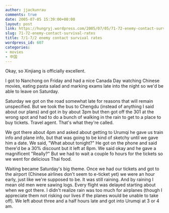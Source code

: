 ```yaml
---
author: jjackunrau
comments: true
date: 2005-07-05 15:39:00+00:00
layout: post
link: https://hungryj.wordpress.com/2005/07/05/71-72-enemy-contact-survival-rates/
slug: 71-72-enemy-contact-survival-rates
title: 7/1-7/2 enemy contact survival rates
wordpress_id: 607
categories:
- movies
- 中国
---
```


Okay, so Xinjiang is officially excellent.  
  
I got to Nanchong on Friday and had a nice Canada Day watching Chinese movies, eating pasta salad and marking exams late into the night so we'd be able to leave on Saturday.  
  
Saturday we got on the road somewhat late for reasons that will remain unspecified.  But we took the bus to Chengdu (instead of anything I said about our plans) and got in by about 3pm but then got off the 301 at the wrong spot and had to do a bunch of walking in the rain to get to a place to buy tickets.  Travel agent.  That's what they're called.    
  
We got there about 4pm and asked about getting to Urumqi he gave us train info and plane info, but that was going to be kind of sketchy until we gave him a date.  We said, "What about tonight?"  He got on the phone and said there'd be a 30% discount but it left at 8pm.  We said okay and he gave a magnificent "Really?"  But we had to wait a couple fo hours for the tickets so we went for delicious Thai food.  
  
Waiting became Saturday's big theme.  Once we had our tickets and got to the airport (Chinese airlines don't seem to e-ticket yet) we were an hour early, just like we're supposed to be.  It was still raining.  And by raining I mean old men were sawing logs.  Every flight was delayed starting about when we got there.  I didn't realize rain was too much for airplanes (though I appreciate them not risking our lives if the planes would be unable to take off).  We left about three and a half hours late and got into Urumqi at 3 or 4 am.
